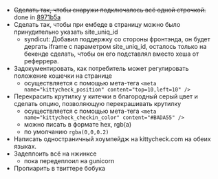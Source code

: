 * <del>Сделать так, чтобы снаружи подключалось всё одной строчкой.</del> done in [8971b5a](https://github.com/bobuk/kittycheck/commit/8971b5ad7590ac223aa901972e7465923a56b3b3)
* Сделать так, чтобы при ембеде в страницу можно было принудительно указать site_uniq_id
   - syndicut: Добавил поддержку со стороны фронтэнда, он будет дергать iframe с параметром site_uniq_id,
  осталось только на бекенде сделать, чтобы он его подставлял вместо хеша от реферрера.
* Задокументировать, как потребитель может регулировать положение кошечки на странице
   - осуществляется с помощью мета-тега `<meta name="kittycheck_position" content="top=10,left=10" />`
* Перекрасить крутилку у китечки в благородный серый цвет и сделать опцию, позволяющую перекрашивать крутилку
   - осуществляется с помощью мета-тега `<meta name="kittycheck_checkin_color" content="#BADA55" />`
   - можно писать в формате hex, rgb(a)
   - по умолчанию `rgba(0,0,0.2)`
* Написать одностраничный хоумпейдж на kittycheck.com на обеих языках.
* Задеплоить всё на нжинксе
    - пока передеплоил на gunicorn
* Пропиарить в твиттере бобука
